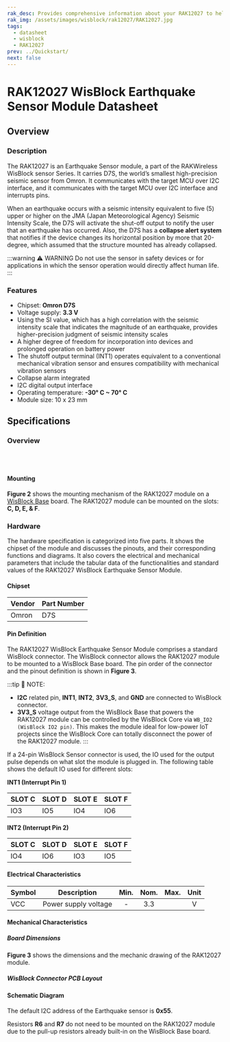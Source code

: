 ```yaml
---
rak_desc: Provides comprehensive information about your RAK12027 to help you use it. This information includes technical specifications, characteristics, and requirements, and it also discusses the device components.
rak_img: /assets/images/wisblock/rak12027/RAK12027.jpg
tags:
  - datasheet
  - wisblock
  - RAK12027
prev: ../Quickstart/
next: false
---
```


# RAK12027 WisBlock Earthquake Sensor Module Datasheet

## Overview

### Description

The RAK12027 is an Earthquake Sensor module, a part of the RAKWireless WisBlock sensor Series. It carries D7S, the world’s smallest high-precision seismic sensor from Omron. It communicates with the target MCU over I2C interface, and it communicates with the target MCU over I2C interface and interrupts pins.

When an earthquake occurs with a seismic intensity equivalent to five (5) upper or higher on the JMA (Japan Meteorological Agency) Seismic Intensity Scale, the D7S will activate the shut-off output to notify the user that an earthquake has occurred. Also, the D7S has a **collapse alert system** that notifies if the device changes its horizontal position by more that 20-degree, which assumed that the structure mounted has already collapsed.

:::warning ⚠️ WARNING
Do not use the sensor in safety devices or for applications in which the sensor operation would directly affect human life.
:::

### Features

  * Chipset: **Omron D7S**
  * Voltage supply: **3.3&nbsp;V**
  * Using the SI value, which has a high correlation with the seismic intensity scale that indicates the magnitude of an earthquake, provides higher-precision judgment of seismic intensity scales
  * A higher degree of freedom for incorporation into devices and prolonged operation on battery power
  * The shutoff output terminal (INT1) operates equivalent to a conventional mechanical vibration sensor and ensures compatibility with mechanical vibration sensors
  * Collapse alarm integrated
  * I2C digital output interface
  * Operating temperature: **-30°&nbsp;C ~ 70°&nbsp;C**
  * Module size: 10 x 23&nbsp;mm


## Specifications

### Overview

<br>
<br>

<rk-img
  src="/assets/images/wisblock/rak12027/datasheet/rak12027.png"
  width="30%"
  caption="RAK12027 WisBlock Earthquake Sensor Module top and bottom view"
/>

#### Mounting

**Figure 2** shows the mounting mechanism of the RAK12027 module on a [WisBlock Base](https://docs.rakwireless.com/Product-Categories/WisBlock/#wisblock-base) board. The RAK12027 module can be mounted on the slots: **C, D, E, & F**.

<rk-img
  src="/assets/images/wisblock/rak12027/datasheet/rak12027-mount.png"
  width="50%"
  caption="RAK12027 WisBlock Earthquake Sensor mounting"
/>

### Hardware

The hardware specification is categorized into five parts. It shows the chipset of the module and discusses the pinouts, and their corresponding functions and diagrams. It also covers the electrical and mechanical parameters that include the tabular data of the functionalities and standard values of the RAK12027 WisBlock Earthquake Sensor Module.

#### Chipset

| Vendor | Part Number |
| ------ | ----------- |
| Omron  | D7S         |

#### Pin Definition

The RAK12027 WisBlock Earthquake Sensor Module comprises a standard WisBlock connector. The WisBlock connector allows the RAK12027 module to be mounted to a WisBlock Base board. The pin order of the connector and the pinout definition is shown in **Figure 3**.

<rk-img
  src="/assets/images/wisblock/rak12027/datasheet/RAK12027-pinout.jpg"
  width="70%"
  caption="RAK12027 pinout diagram"
/>

:::tip 📝 NOTE:
- **I2C** related pin, **INT1**, **INT2**, **3V3_S**, and **GND** are connected to WisBlock connector.
- **3V3_S** voltage output from the WisBlock Base that powers the RAK12027 module can be controlled by the WisBlock Core via `WB_IO2 (WisBlock IO2 pin)`. This makes the module ideal for low-power IoT projects since the WisBlock Core can totally disconnect the power of the RAK12027 module.
:::

If a 24-pin WisBlock Sensor connector is used, the IO used for the output pulse depends on what slot the module is plugged in. The following table shows the default IO used for different slots:

**INT1 (Interrupt Pin 1)**

| SLOT C | SLOT D | SLOT E | SLOT F |
| ------ | ------ | ------ | ------ |
| IO3    | IO5    | IO4    | IO6    |


**INT2 (Interrupt Pin 2)**

| SLOT C | SLOT D | SLOT E | SLOT F |
| ------ | ------ | ------ | ------ |
| IO4    | IO6    | IO3    | IO5    |


#### Electrical Characteristics

| Symbol | Description          | Min.  | Nom.  | Max.  | Unit  |
| ------ | ---------------------| :---: | :---: | :---: | :---: |
| VCC    | Power supply voltage |   -   |  3.3  |       |   V   |

#### Mechanical Characteristics

##### Board Dimensions

**Figure 3** shows the dimensions and the mechanic drawing of the RAK12027 module.

<rk-img
  src="/assets/images/wisblock/rak12027/datasheet/rak12027-dim.png"
  width="50%"
  caption="RAK12027 mechanical dimensions"
/>

##### WisBlock Connector PCB Layout

<rk-img
  src="/assets/images/wisblock/rak12027/datasheet/wisblock-conn.png"
  width="100%"
  caption="WisBlock Connector PCB footprint and recommendations"
/>

#### Schematic Diagram

The default I2C address of the Earthquake sensor is **0x55**.

Resistors **R6** and **R7** do not need to be mounted on the RAK12027 module due to the pull-up resistors already built-in on the WisBlock Base board.

<rk-img
  src="/assets/images/wisblock/rak12027/datasheet/rak12027-schem.jpg"
  width="100%"
  caption="RAK12027 schematic diagram"
/>



